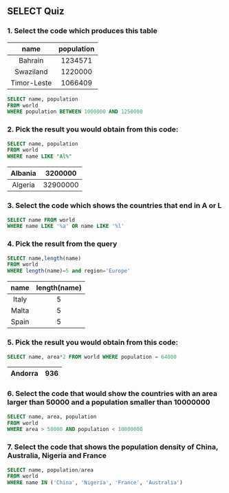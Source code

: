 ## SELECT Quiz
### 1. Select the code which produces this table
| name | population |
| :-----: | :----------: |
| Bahrain | 1234571 |
| Swaziland | 1220000 |
| Timor-Leste | 1066409 |

```SQL
SELECT name, population
FROM world
WHERE population BETWEEN 1000000 AND 1250000
```

### 2. Pick the result you would obtain from this code:
```SQL
SELECT name, population
FROM world
WHERE name LIKE "Al%"
```

| Albania | 3200000 |
| :------: | :---------: |
| Algeria | 32900000 |

### 3. Select the code which shows the countries that end in A or L
```SQL
SELECT name FROM world
WHERE name LIKE '%a' OR name LIKE '%l'
```   

### 4. Pick the result from the query
```SQL
SELECT name,length(name)
FROM world
WHERE length(name)=5 and region='Europe'
```

| name | length(name) |
| :-----: | :-------------: |
| Italy | 5 |
| Malta | 5 |
| Spain | 5 |

### 5. Pick the result you would obtain from this code:
```SQL
SELECT name, area*2 FROM world WHERE population = 64000
```

| Andorra | 936 |
| :--------: | :---: |

### 6. Select the code that would show the countries with an area larger than 50000 and a population smaller than 10000000
```SQL
SELECT name, area, population
FROM world
WHERE area > 50000 AND population < 10000000
```

### 7. Select the code that shows the population density of China, Australia, Nigeria and France
```SQL
SELECT name, population/area
FROM world
WHERE name IN ('China', 'Nigeria', 'France', 'Australia')
```
